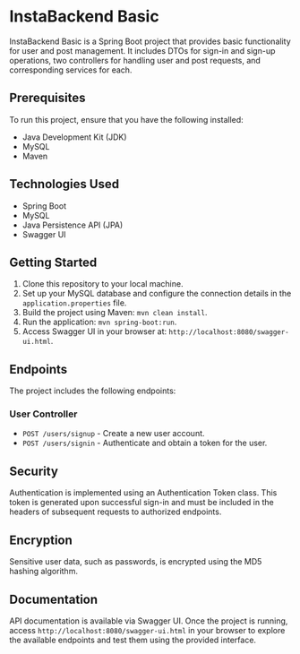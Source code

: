 # InstaBackend Basic

InstaBackend Basic is a Spring Boot project that provides basic functionality for user and post management. It includes DTOs for sign-in and sign-up operations, two controllers for handling user and post requests, and corresponding services for each.

## Prerequisites

To run this project, ensure that you have the following installed:

- Java Development Kit (JDK)
- MySQL
- Maven

## Technologies Used

- Spring Boot
- MySQL
- Java Persistence API (JPA)
- Swagger UI

## Getting Started

1. Clone this repository to your local machine.
2. Set up your MySQL database and configure the connection details in the `application.properties` file.
3. Build the project using Maven: `mvn clean install`.
4. Run the application: `mvn spring-boot:run`.
5. Access Swagger UI in your browser at: `http://localhost:8080/swagger-ui.html`.

## Endpoints

The project includes the following endpoints:

### User Controller

- `POST /users/signup` - Create a new user account.
- `POST /users/signin` - Authenticate and obtain a token for the user.


## Security

Authentication is implemented using an Authentication Token class. This token is generated upon successful sign-in and must be included in the headers of subsequent requests to authorized endpoints.

## Encryption

Sensitive user data, such as passwords, is encrypted using the MD5 hashing algorithm.

## Documentation

API documentation is available via Swagger UI. Once the project is running, access `http://localhost:8080/swagger-ui.html` in your browser to explore the available endpoints and test them using the provided interface.


